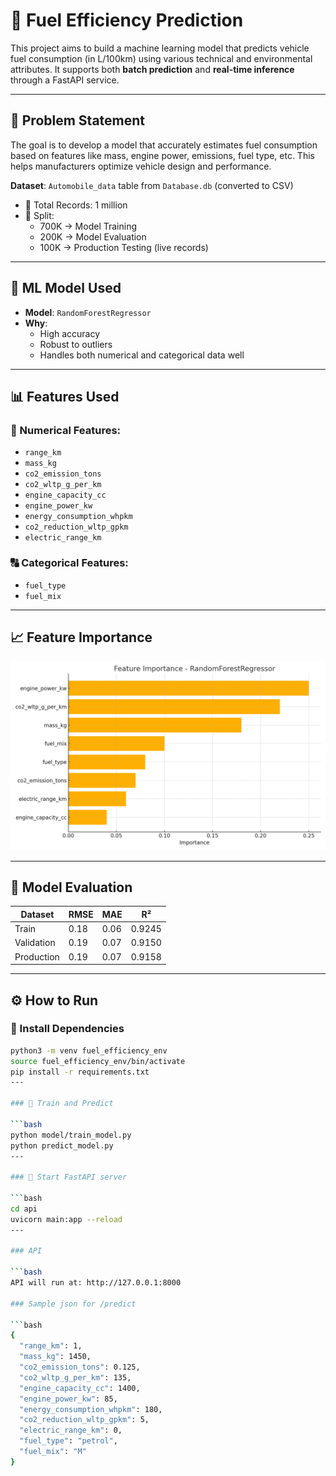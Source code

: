 # 🚗 Fuel Efficiency Prediction

This project aims to build a machine learning model that predicts vehicle fuel consumption (in L/100km) using various technical and environmental attributes. It supports both **batch prediction** and **real-time inference** through a FastAPI service.

---

## 📌 Problem Statement

The goal is to develop a model that accurately estimates fuel consumption based on features like mass, engine power, emissions, fuel type, etc. This helps manufacturers optimize vehicle design and performance.

**Dataset**: `Automobile_data` table from `Database.db` (converted to CSV)

- 🧮 Total Records: 1 million  
- 🧪 Split:
  - 700K → Model Training
  - 200K → Model Evaluation
  - 100K → Production Testing (live records)

---

## 🧠 ML Model Used

- **Model**: `RandomForestRegressor`
- **Why**:
  - High accuracy
  - Robust to outliers
  - Handles both numerical and categorical data well

---

## 📊 Features Used

### 🔢 Numerical Features:
- `range_km`
- `mass_kg`
- `co2_emission_tons`
- `co2_wltp_g_per_km`
- `engine_capacity_cc`
- `engine_power_kw`
- `energy_consumption_whpkm`
- `co2_reduction_wltp_gpkm`
- `electric_range_km`

### 🔠 Categorical Features:
- `fuel_type`
- `fuel_mix`

---

## 📈 Feature Importance

![Feature Importance](feature_importance_chart.png)

---

## 📐 Model Evaluation

| Dataset     | RMSE | MAE  | R²     |
|-------------|------|------|--------|
| Train       | 0.18 | 0.06 | 0.9245 |
| Validation  | 0.19 | 0.07 | 0.9150 |
| Production  | 0.19 | 0.07 | 0.9158 |

---

## ⚙️ How to Run

### 🔹 Install Dependencies

```bash
python3 -m venv fuel_efficiency_env
source fuel_efficiency_env/bin/activate
pip install -r requirements.txt
---

### 🔹 Train and Predict

```bash
python model/train_model.py
python predict_model.py
---

### 🔹 Start FastAPI server

```bash
cd api
uvicorn main:app --reload
---

### API 

```bash
API will run at: http://127.0.0.1:8000

### Sample json for /predict

```bash
{
  "range_km": 1,
  "mass_kg": 1450,
  "co2_emission_tons": 0.125,
  "co2_wltp_g_per_km": 135,
  "engine_capacity_cc": 1400,
  "engine_power_kw": 85,
  "energy_consumption_whpkm": 180,
  "co2_reduction_wltp_gpkm": 5,
  "electric_range_km": 0,
  "fuel_type": "petrol",
  "fuel_mix": "M"
}


